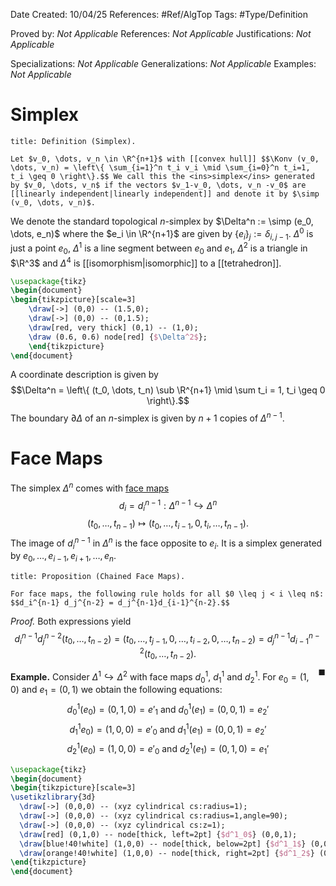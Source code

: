 <div class="topSpace"></div>

Date Created: 10/04/25
References: #Ref/AlgTop 
Tags: #Type/Definition

Proved by: <i>Not Applicable</i>
References: <i>Not Applicable</i>
Justifications: <i>Not Applicable</i>

Specializations: <i>Not Applicable</i>
Generalizations: <i>Not Applicable</i>
Examples: <i>Not Applicable</i>

# Simplex

``` ad-Definition
title: Definition (Simplex).

Let $v_0, \dots, v_n \in \R^{n+1}$ with [[convex hull]] $$\Konv (v_0, \dots, v_n) = \left\{ \sum_{i=1}^n t_i v_i \mid \sum_{i=0}^n t_i=1, t_i \geq 0 \right\}.$$ We call this the <ins>simplex</ins> generated by $v_0, \dots, v_n$ if the vectors $v_1-v_0, \dots, v_n -v_0$ are [[linearly independent|linearly independent]] and denote it by $\simp (v_0, \dots, v_n)$.

```

We denote the standard topological $n$-simplex by $\Delta^n := \simp (e_0, \dots, e_n)$ where the $e_i \in \R^{n+1}$ are given by $\{e_i\}_j := \delta_{i, j-1}$. $\Delta^0$ is just a point $e_0$, $\Delta^1$ is a line segment between $e_0$ and $e_1$, $\Delta^2$ is a triangle in $\R^3$ and $\Delta^4$ is [[isomorphism|isomorphic]] to a [[tetrahedron]]. 

```tikz
\usepackage{tikz}
\begin{document}
\begin{tikzpicture}[scale=3]
	\draw[->] (0,0) -- (1.5,0);
	\draw[->] (0,0) -- (0,1.5);
	\draw[red, very thick] (0,1) -- (1,0);
	\draw (0.6, 0.6) node[red] {$\Delta^2$};
	\end{tikzpicture}
\end{document}
```

A coordinate description is given by $$\Delta^n = \left\{ (t_0, \dots, t_n) \sub \R^{n+1} \mid \sum t_i = 1, t_i \geq 0 \right\}.$$ The boundary $\partial \Delta$ of an $n$-simplex is given by $n+1$ copies of $\Delta^{n-1}$.

# Face Maps

The simplex $\Delta^n$ comes with <ins>face maps</ins> $$d_i = d_i^{n-1}: \Delta^{n-1} \hookrightarrow \Delta^n$$ $$(t_0, \dots, t_{n-1}) \mapsto (t_0, \dots, t_{i-1},0,t_i, \dots, t_{n-1}).$$ The image of $d_i^{n-1}$ in $\Delta^n$ is the face opposite to $e_i$. It is a simplex generated by $e_0, \dots, e_{i-1}, e_{i+1}, \dots, e_n$.

``` ad-Proposition
title: Proposition (Chained Face Maps).

For face maps, the following rule holds for all $0 \leq j < i \leq n$: $$d_i^{n-1} d_j^{n-2} = d_j^{n-1}d_{i-1}^{n-2}.$$

```
*Proof.*
Both expressions yield $$d_i^{n-1}d_j^{n-2}(t_0, \dots, t_{n-2}) = (t_0, \dots, t_{j-1},0,\dots, t_{i-2},0,\dots,t_{n-2})=d_j^{n-1}d_{i-1}^{n-2}(t_0,\dots, t_{n-2}).$$<span style="float:right;">$\blacksquare$</span>

**Example.**
Consider $\Delta^1 \hookrightarrow \Delta^2$ with face maps $d^1_0$, $d^1_1$ and $d^1_2$. For $e_0 = (1,0)$ and $e_1=(0,1)$ we obtain the following equations:
$$
d^1_0(e_0) = (0,1,0) =e'_1 \ \text{and} \ d^1_0(e_1) = (0,0,1) = e_2'
$$
$$
d^1_1e_0) = (1,0,0) =e'_0 \ \text{and} \ d^1_1(e_1) = (0,0,1) = e_2'
$$
$$
d^1_2(e_0) = (1,0,0) =e'_0 \ \text{and} \ d^1_2(e_1) = (0,1,0) = e_1'
$$

```tikz
\usepackage{tikz}
\begin{document}
\begin{tikzpicture}[scale=3]
\usetikzlibrary{3d}
  \draw[->] (0,0,0) -- (xyz cylindrical cs:radius=1);
  \draw[->] (0,0,0) -- (xyz cylindrical cs:radius=1,angle=90);
  \draw[->] (0,0,0) -- (xyz cylindrical cs:z=1);
  \draw[red] (0,1,0) -- node[thick, left=2pt] {$d^1_0$} (0,0,1);
  \draw[blue!40!white] (1,0,0) -- node[thick, below=2pt] {$d^1_1$} (0,0,1);
  \draw[orange!40!white] (1,0,0) -- node[thick, right=2pt] {$d^1_2$} (0,1,0);
\end{tikzpicture}
\end{document}
```